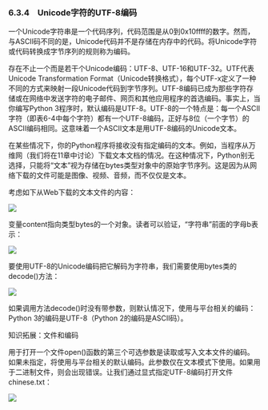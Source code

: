    

### 6.3.4　Unicode字符的UTF-8编码

一个Unicode字符串是一个代码序列，代码范围是从0到0x10ffff的数字。然而，与ASCII码不同的是，Unicode代码并不是存储在内存中的代码。将Unicode字符或代码转换成字节序列的规则称为编码。

存在不止一个而是若干个Unicode编码：UTF-8、UTF-16和UTF-32。UTF代表Unicode Transformation Format（Unicode转换格式），每个UTF-x定义了一种不同的方式来映射一段Unicode代码到字节序列。UTF-8编码已成为那些字符存储或在网络中发送字符的电子邮件、网页和其他应用程序的首选编码。事实上，当你编写Python 3程序时，默认编码是UTF-8。UTF-8的一个特点是：每一个ASCII字符（即表6-4中每个字符）都有一个UTF-8编码，正好与8位（一个字节）的ASCII编码相同。这意味着一个ASCII文本是用UTF-8编码的Unicode文本。

在某些情况下，你的Python程序将接收没有指定编码的文本。例如，当程序从万维网（我们将在11章中讨论）下载文本文档的情况。在这种情况下，Python别无选择，只能将“文本”视为存储在bytes类型对象中的原始字节序列。这是因为从网络下载的文件可能是图像、视频、音频，而不仅仅是文本。

考虑如下从Web下载的文本文件的内容：

![](0-Assets/Epubook/程序员编程语言经典合集（计算机科学丛书5册套装），javapython编程语言含经典教材龙书《编译原理》%20(Bruce%20Eckel%20%20Alfred%20V.%20Aho%20%20Monica%20S.%20Lam%20etc.)%20(Z-Library)/images/image08609.jpeg)

变量content指向类型bytes的一个对象。读者可以验证，“字符串”前面的字母b表示：

![](0-Assets/Epubook/程序员编程语言经典合集（计算机科学丛书5册套装），javapython编程语言含经典教材龙书《编译原理》%20(Bruce%20Eckel%20%20Alfred%20V.%20Aho%20%20Monica%20S.%20Lam%20etc.)%20(Z-Library)/images/image08610.jpeg)

要使用UTF-8的Unicode编码把它解码为字符串，我们需要使用bytes类的decode()方法：

![](0-Assets/Epubook/程序员编程语言经典合集（计算机科学丛书5册套装），javapython编程语言含经典教材龙书《编译原理》%20(Bruce%20Eckel%20%20Alfred%20V.%20Aho%20%20Monica%20S.%20Lam%20etc.)%20(Z-Library)/images/image08611.jpeg)

如果调用方法decode()时没有带参数，则默认情况下，使用与平台相关的编码：Python 3的编码是UTF-8（Python 2的编码是ASCII码）。

知识拓展：文件和编码

用于打开一个文件open()函数的第三个可选参数是读取或写入文本文件的编码。如果未指定，将使用与平台相关的默认编码。此参数仅在文本模式下使用。如果用于二进制文件，则会出现错误。让我们通过显式指定UTF-8编码打开文件chinese.txt：

![](0-Assets/Epubook/程序员编程语言经典合集（计算机科学丛书5册套装），javapython编程语言含经典教材龙书《编译原理》%20(Bruce%20Eckel%20%20Alfred%20V.%20Aho%20%20Monica%20S.%20Lam%20etc.)%20(Z-Library)/images/image08612.jpeg)